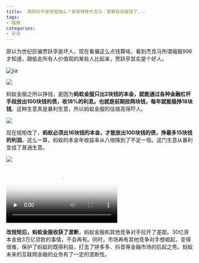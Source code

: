 ```yaml
---
title:  刚刚你不是很倔强么？铁骨铮铮杰克马：警察叔叔我错了...
tags:
- 福报
categories:
- 杂谈
---
```




原以为世纪巨骗贾跃亭是坏人，现在看骗这么点钱算啥，看到杰克马所谓福报996才知道，跟偷走所有人价值观的某些人比起来，贾跃亭其实是个好人。



![jia](https://v2fy.com/asset/0i/jikemiji/jikemiji-md/2020-11-04-jack-ma.assets/jia.jpg)

![](https://v2fy.com/asset/0i/jikemiji/jikemiji-md/2020-11-04-jack-ma.assets/005GOaLIgy1fxo28bd421j306o06oabm.jpg)

蚂蚁金服之所以挣钱，是因为**蚂蚁金服只出2块钱的本金，就能通过各种金融杠杆手段放出100块钱的债，收18%的利息。也就是前期投两块钱，每年就能稳挣18块钱**。这种生意真是暴利生意，所以蚂蚁金服的估值高得吓人。

![](https://v2fy.com/asset/0i/jikemiji/jikemiji-md/2020-11-04-jack-ma.assets/132BF748-028C-4C93-8C10-B82AEE3130DA.jpeg)

现在规矩改了，**蚂蚁必须出16块钱的本金，才能放出100块钱的债，挣最多15块钱的利润**。这么一算，蚂蚁的本金年收益率从八倍降到了不足一倍。这门生意从暴利变成了普通生意。



![](https://v2fy.com/asset/0i/jikemiji/jikemiji-md/2020-11-04-jack-ma.assets/image-20201104095347328.png)


<video id="video" controls="" preload="none" poster="https://v2fy.com/asset/0i/jikemiji/jikemiji-md/2020-11-04-jack-ma.assets/image-20201104095347328.png">
<source id="mp4" src="https://v2fy.com/asset/0i/jikemiji/jikemiji-md/2020-11-04-jack-ma.assets/jackma.mp4" type="video/mp4">
</video>

**改规矩后，蚂蚁金服收获了垄断**，蚂蚁金服和其他竞争对手拉开了差距。30亿资本金放3万亿贷款的事情，不会再有。同时，市场再有其他竞争对手想崛起，变得很难，保护了蚂蚁的既得利益，打击了拼多多、抖音等金融市场的后起之秀。蚂蚁未来的互联网金融的业务有了一定的垄断性。






